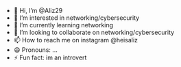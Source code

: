- 👋 Hi, I’m @Aliz29
- 👀 I’m interested in networking/cybersecurity
- 🌱 I’m currently learning networking
- 💞️ I’m looking to collaborate on networking/cybersecurity
- 📫 How to reach me on instagram @heisaliz
- 😄 Pronouns: ...
- ⚡ Fun fact: im an introvert

<!---
Aliz29/Aliz29 is a ✨ special ✨ repository because its `README.md` (this file) appears on your GitHub profile.
You can click the Preview link to take a look at your changes.
--->
